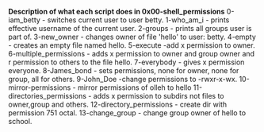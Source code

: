 **Description of what each script does in 0x00-shell_permissions**
0-iam_betty - switches current user to user betty.
1-who_am_i - prints effective username of the current user.
2-groups - prints all groups user is part of.
3-new_owner - changes owner of file 'hello' to user: betty.
4-empty - creates an empty file named hello.
5-execute -add x permission to owner.
6-multiple_permissions - adds x permission to owner and group owner and r permission to others to the file hello.
7-everybody - gives x permission everyone.
8-James_bond - sets permissions, none for owner, none for group, all for others.
9-John_Doe -change permissions to -rwxr-x-wx.
10-mirror-permissions - mirror permissions of olleh to hello
11-directories_permissions - adds x permission to subdirs not files to owner,group and others.
12-directory_permissions - create dir with permission 751 octal.
13-change_group - change group owner of hello to school.